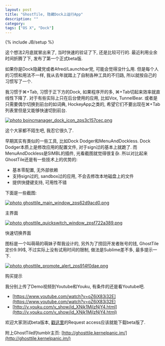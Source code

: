 ```yaml
---
layout: post
title: "GhostTile, 隐藏Dock上运行App"
description: ""
category: 
tags: ["OS X", "Dock"]
---
```

{% include JB/setup %}

这个想法2月底就冒出来了, 当时快速的验证了下, 还是比较可行的. 最近利用业余时间折腾了下, 发布了第一个正式beta版.

如果你是Dock隐藏党或者Afred/Launchbar党, 可能会觉得没什么用. 但是每个人的习惯和用法不一样, 我从去年就踏上了自制各种工具的不归路, 所以就按自己的习惯写了一个.

我习惯于⌘+Tab, 习惯于正下方的Dock, 如果程序开的多, ⌘+Tab切起来效率就直线性下降了. 
对于有些实际上只在后台使用的应用, 比如Vox, TunnelBear. 或者是只需要偶尔切换到前台的如词典, HockeyApp之类的, 希望它们不要出现在⌘+Tab列表里但是又能够快速切到前台.

<a href="http://s750.photobucket.com/user/hewigovens/media/Freyr/Blog/boincmanager_dock_icon_zps3c157cec.png.html" target="_blank"><img src="http://i750.photobucket.com/albums/xx144/hewigovens/Freyr/Blog/boincmanager_dock_icon_zps3c157cec.png" border="0" alt=" photo boincmanager_dock_icon_zps3c157cec.png"/></a>

这个大家都不陌生吧, 我忍它很久了.

早期其实有类似的一些工具, 比如Dock Dodger和MenuAndDockless. Dock Dodger本质上是修改应用的配置文件, 对于sign过的基本上就跪了. 而MenuAndDockless是SIMBL的插件, 光看截图就觉得很复杂. 所以对比起来GhostTile还是有一些技术上的优势的:

* 基本零配置, 无外部依赖
* 支持sign过的, sandbox过的应用, 不会去修改本地磁盘上的文件
* 提供快捷键支持, 可用性不错

下面是一些截图:

<a href="http://s750.photobucket.com/user/hewigovens/media/Freyr/Blog/ghosttile_main_window_zps62d9acd0.png.html" target="_blank"><img src="http://i750.photobucket.com/albums/xx144/hewigovens/Freyr/Blog/ghosttile_main_window_zps62d9acd0.png" max-width=100% border="0" alt=" photo ghosttile_main_window_zps62d9acd0.png"/></a>

主界面

<a href="http://s750.photobucket.com/user/hewigovens/media/Freyr/Blog/ghosttile_quickswitch_window_zpsf722a389.png.html" target="_blank"><img src="http://i750.photobucket.com/albums/xx144/hewigovens/Freyr/Blog/ghosttile_quickswitch_window_zpsf722a389.png" max-width=100% border="0" alt=" photo ghosttile_quickswitch_window_zpsf722a389.png"/></a>

快速切换界面

图标是一个叫萌萌的萌妹子帮我设计的, 另外为了捞回开发者账号的钱, GhostTile定价9.99$, 不过实际上没有试用时间的限制, 做法是Sublime差不多, 最多提示一下.

<a href="http://s750.photobucket.com/user/hewigovens/media/Freyr/Blog/ghosttile_promote_alert_zps914f0dae.png.html" target="_blank"><img src="http://i750.photobucket.com/albums/xx144/hewigovens/Freyr/Blog/ghosttile_promote_alert_zps914f0dae.png" max-width=100% border="0" alt=" photo ghosttile_promote_alert_zps914f0dae.png"/></a>

购买提示

我分别上传了Demo视频到Youtube和Youku, 有条件的还是看Youtube吧.

* [https://www.youtube.com/watch?v=oZ6iX83i32E](https://www.youtube.com/watch?v=oZ6iX83i32E)
* [http://v.youku.com/v_show/id_XNjk1MjIzNjY4.html](http://v.youku.com/v_show/id_XNjk1MjIzNjY4.html)

欢迎大家测试beta版本, [戳这里](https://rink.hockeyapp.net/recruit/e9bc821fe40c4c379111a6dce31de812)的Request access应该就能下载beta版了.

附上GhostTile的tumblr主页: [http://ghosttile.kernelpanic.im/](http://ghosttile.kernelpanic.im/)

